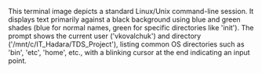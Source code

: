 This terminal image depicts a standard Linux/Unix command-line session. It displays text primarily against a black background using blue and green shades (blue for normal names, green for specific directories like 'init'). The prompt shows the current user ('vkovalchuk') and directory ('/mnt/c/IT_Hadara/TDS_Project'), listing common OS directories such as 'bin', 'etc', 'home', etc., with a blinking cursor at the end indicating an input point.